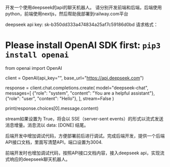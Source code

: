 开发一个使用deepseek的api的聊天机器人。
请分别开发前端和后端，后端使用python，前端使用nextjs，然后帮助我部署到railway.com平台

deepseek api key: sk-b350dd333a474834a25af7c59186d0bd
请求格式：
# Please install OpenAI SDK first: `pip3 install openai`

from openai import OpenAI

client = OpenAI(api_key="<DeepSeek API Key>", base_url="https://api.deepseek.com")

response = client.chat.completions.create(
    model="deepseek-chat",
    messages=[
        {"role": "system", "content": "You are a helpful assistant"},
        {"role": "user", "content": "Hello"},
    ],
    stream=False
)

print(response.choices[0].message.content)

stream如果设置为 True，将会以 SSE（server-sent events）的形式以流式发送消息增量。消息流以 data: [DONE] 结尾。

后端开发中增加调试代码，方便部署前后进行调试。完成后端开发，提供一个后端API接口文档，里面写清楚API，端口设置为3004.

前端开发时也增加调试代码，按照API接口文档内容，接入deepseek api，实现流式响应的deepseek聊天机器人。